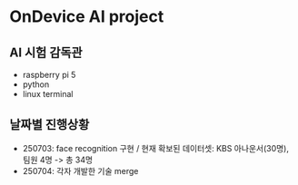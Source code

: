 # OnDevice AI project
## AI 시험 감독관
* raspberry pi 5
* python
* linux terminal

## 날짜별 진행상황
* 250703: face recognition 구현 / 현재 확보된 데이터셋: KBS 아나운서(30명), 팀원 4명 -> 총 34명
* 250704: 각자 개발한 기술 merge
